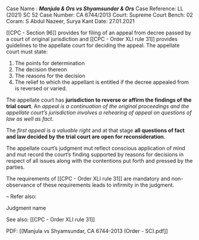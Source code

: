 Case Name : ***Manjula & Ors vs Shyamsundar & Ors***
Case Reference: LL (2021) SC 52
Case Number: CA 6744/2013
Court: Supreme Court
Bench: 02
Coram: S Abdul Nazeer, Surya Kant
Date: 27.01.2021

[[CPC - Section 96]] provides for filing of an appeal from decree passed by a court of original jurisdiction and [[CPC - Order XLI rule 31]] provides guidelines to the appellate court for deciding the appeal.
The appellate court must state:
1. The points for determination
2. The decision thereon
3. The reasons for the decision
4. The relief to which the appellant is entitled if the decree appealed from is reversed or varied.

The appellate court has **jurisdiction to reverse or affirm the findings of the trial court**.
An *appeal is a continuation of the original proceedings and the appellate court’s jurisdiction involves a rehearing of appeal on questions of law as well as fact*.

The *first appeal is a valuable right* and at that stage **all questions of fact and law decided by the trial court are open for reconsideration**.

The appellate court’s judgment mut reflect conscious application of mind and mut record the court’s finding supported by reasons for decisions in respect of all issues along with the contentions put forth and pressed by the parties.

The requirements of [[CPC - Order XLI rule 31]] are mandatory and non-observance of these requirements leads to infirmity in the judgment.


–
Refer also:

Judgment name

See also:
[[CPC - Order XLI rule 31]] 

PDF:
[[Manjula vs Shyamsundar, CA 6744-2013 (Order - SC).pdf]]